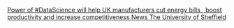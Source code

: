 [Power of #DataScience will help UK manufacturers cut energy bills , boost productivity and increase competitiveness   News   The University of Sheffield ](https://qi.tc/qi/18936)